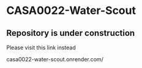 # CASA0022-Water-Scout


## Repository is under construction ##

Please visit this link instead


casa0022-water-scout.onrender.com/





